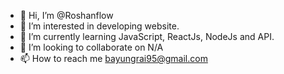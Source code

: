 - 👋 Hi, I’m @Roshanflow
- 👀 I’m interested in developing website.
- 🌱 I’m currently learning JavaScript, ReactJs, NodeJs and API.
- 💞️ I’m looking to collaborate on N/A
- 📫 How to reach me bayungrai95@gmail.com

<!---
Roshanflow/Roshanflow is a ✨ special ✨ repository because its `README.md` (this file) appears on your GitHub profile.
You can click the Preview link to take a look at your changes.
--->
